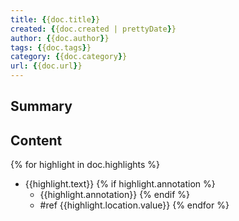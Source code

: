 ```yaml
---
title: {{doc.title}}
created: {{doc.created | prettyDate}}
author: {{doc.author}}
tags: {{doc.tags}}
category: {{doc.category}}
url: {{doc.url}}
---
```


## Summary

## Content
  {% for highlight in doc.highlights %}
  - {{highlight.text}}
    {% if highlight.annotation %}
    - {{highlight.annotation}}
    {% endif %}
    - #ref {{highlight.location.value}}
  {% endfor %}